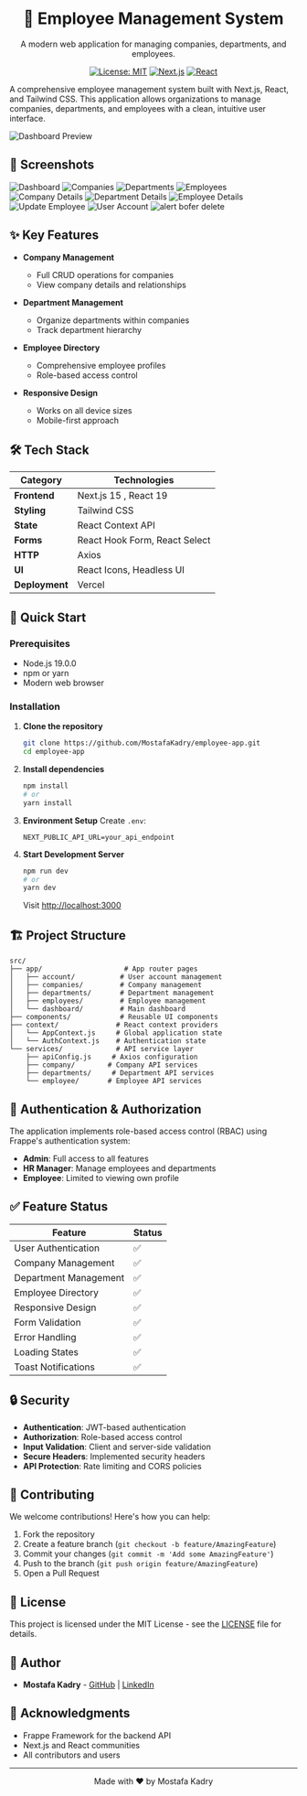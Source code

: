 <div align="center">
  <h1>🏢 Employee Management System</h1>
  <p>A modern web application for managing companies, departments, and employees.</p>
  
  [![License: MIT](https://img.shields.io/badge/License-MIT-yellow.svg)](https://opensource.org/licenses/MIT)
  [![Next.js](https://img.shields.io/badge/Next.js-15-000000?logo=next.js&logoColor=white)](https://nextjs.org/)
  [![React](https://img.shields.io/badge/React-19-61DAFB?logo=react&logoColor=white)](https://reactjs.org/)
</div>

A comprehensive employee management system built with Next.js, React, and Tailwind CSS. This application allows organizations to manage companies, departments, and employees with a clean, intuitive user interface.

![Dashboard Preview](public/images/company-details.png)

## 📸 Screenshots


![Dashboard](public/images/dashbord.png) 
![Companies](public/images/company.png) 
![Departments](public/images/departments.png) 
![Employees](public/images/employees.png) 
![Company Details](public/images/company-details.png)
![Department Details](public/images/department-details.png)
![Employee Details](public/images/employee-details.png)
![Update Employee](public/images/update-employee.png)
![User Account](public/images/account.png)
![alert bofer delete](public/images/alertbeforedelete.png)
## ✨ Key Features

- **Company Management**
  - Full CRUD operations for companies
  - View company details and relationships
  
- **Department Management**
  - Organize departments within companies
  - Track department hierarchy
  
- **Employee Directory**
  - Comprehensive employee profiles
  - Role-based access control
  
- **Responsive Design**
  - Works on all device sizes
  - Mobile-first approach

## 🛠️ Tech Stack

| Category        | Technologies                         |
|----------------|--------------------------------------|
| **Frontend**   | Next.js 15  , React 19              |
| **Styling**    | Tailwind CSS                         |
| **State**      | React Context API                    |
| **Forms**      | React Hook Form, React Select        |
| **HTTP**       | Axios                               |
| **UI**         | React Icons, Headless UI            |
| **Deployment** | Vercel                              |

## 🚀 Quick Start

### Prerequisites
- Node.js 19.0.0
- npm or yarn
- Modern web browser

### Installation

1. **Clone the repository**
   ```bash
   git clone https://github.com/MostafaKadry/employee-app.git
   cd employee-app
   ```

2. **Install dependencies**
   ```bash
   npm install
   # or
   yarn install
   ```

3. **Environment Setup**
   Create `.env`:
   ```env
   NEXT_PUBLIC_API_URL=your_api_endpoint
   ```

4. **Start Development Server**
   ```bash
   npm run dev
   # or
   yarn dev
   ```
   Visit [http://localhost:3000](http://localhost:3000)

## 🏗️ Project Structure

```
src/
├── app/                    # App router pages
│   ├── account/           # User account management
│   ├── companies/         # Company management
│   ├── departments/       # Department management
│   ├── employees/         # Employee management
│   └── dashboard/         # Main dashboard
├── components/            # Reusable UI components
├── context/              # React context providers
│   └── AppContext.js     # Global application state
│   └── AuthContext.js    # Authentication state
└── services/             # API service layer
    ├── apiConfig.js     # Axios configuration
    ├── company/        # Company API services
    ├── departments/     # Department API services
    └── employee/       # Employee API services
```

## 🔐 Authentication & Authorization

The application implements role-based access control (RBAC) using Frappe's authentication system:

- **Admin**: Full access to all features
- **HR Manager**: Manage employees and departments
- **Employee**: Limited to viewing own profile

## ✅ Feature Status

| Feature                     | Status |
|----------------------------|--------|
| User Authentication        | ✅     |
| Company Management         | ✅     |
| Department Management      | ✅     |
| Employee Directory         | ✅     |
| Responsive Design          | ✅     |
| Form Validation            | ✅     |
| Error Handling             | ✅     |
| Loading States             | ✅     |
| Toast Notifications        | ✅     |

## 🔒 Security

- **Authentication**: JWT-based authentication
- **Authorization**: Role-based access control
- **Input Validation**: Client and server-side validation
- **Secure Headers**: Implemented security headers
- **API Protection**: Rate limiting and CORS policies

## 🤝 Contributing

We welcome contributions! Here's how you can help:

1. Fork the repository
2. Create a feature branch (`git checkout -b feature/AmazingFeature`)
3. Commit your changes (`git commit -m 'Add some AmazingFeature'`)
4. Push to the branch (`git push origin feature/AmazingFeature`)
5. Open a Pull Request

## 📄 License

This project is licensed under the MIT License - see the [LICENSE](LICENSE) file for details.

## 📝 Author

- **Mostafa Kadry** - [GitHub](https://github.com/MostafaKadry) | [LinkedIn](https://www.linkedin.com/in/mostafa-kadry-040440169/)

## 🙏 Acknowledgments

- Frappe Framework for the backend API
- Next.js and React communities
- All contributors and users

---

<div align="center">
  Made with ❤️ by Mostafa Kadry
</div>
